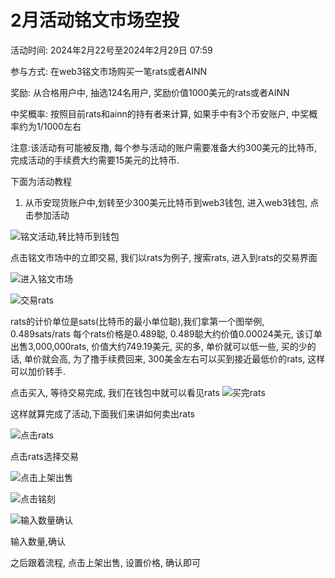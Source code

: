 # 2月活动铭文市场空投

活动时间: 2024年2月22号至2024年2月29日 07:59

参与方式: 在web3铭文市场购买一笔rats或者AINN

奖励: 从合格用户中, 抽选124名用户, 奖励价值1000美元的rats或者AINN

中奖概率: 按照目前rats和ainn的持有者来计算, 如果手中有3个币安账户, 中奖概率约为1/1000左右

注意:该活动有可能被反撸, 每个参与活动的账户需要准备大约300美元的比特币, 完成活动的手续费大约需要15美元的比特币.

下面为活动教程

1. 从币安现货账户中,划转至少300美元比特币到web3钱包, 进入web3钱包, 点击参加活动

![铭文活动,转比特币到钱包](media/%E9%93%AD%E6%96%87%E6%B4%BB%E5%8A%A8,%E8%BD%AC%E6%AF%94%E7%89%B9%E5%B8%81%E5%88%B0%E9%92%B1%E5%8C%85.jpeg)

点击铭文市场中的立即交易, 我们以rats为例子, 搜索rats, 进入到rats的交易界面

![进入铭文市场](media/%E8%BF%9B%E5%85%A5%E9%93%AD%E6%96%87%E5%B8%82%E5%9C%BA.jpeg)

![交易rats](media/%E4%BA%A4%E6%98%93rats.jpeg)

rats的计价单位是sats(比特币的最小单位聪),我们拿第一个图举例, 0.489sats/rats
每个rats价格是0.489聪, 0.489聪大约价值0.00024美元, 该订单出售3,000,000rats,
价值大约749.19美元, 买的多, 单价就可以低一些, 买的少的话, 单价就会高, 为了撸手续费回来, 300美金左右可以买到接近最低价的rats, 这样可以加价转手.

点击买入, 等待交易完成, 我们在钱包中就可以看见rats
![买完rats](media/%E4%B9%B0%E5%AE%8Crats.jpeg)

这样就算完成了活动,下面我们来讲如何卖出rats

![点击rats](media/%E7%82%B9%E5%87%BBrats.jpeg)

点击rats选择交易

![点击上架出售](media/%E7%82%B9%E5%87%BB%E4%B8%8A%E6%9E%B6%E5%87%BA%E5%94%AE.PNG)

![点击铭刻](media/%E7%82%B9%E5%87%BB%E9%93%AD%E5%88%BB.PNG)

![输入数量确认](media/%E8%BE%93%E5%85%A5%E6%95%B0%E9%87%8F%E7%A1%AE%E8%AE%A4.PNG)

输入数量,确认

之后跟着流程, 点击上架出售, 设置价格, 确认即可
